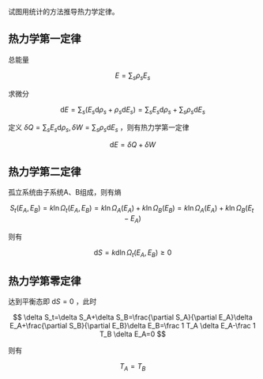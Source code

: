 试图用统计的方法推导热力学定律。

## 热力学第一定律
总能量

$$
E=\sum_s \rho_s E_s
$$

求微分

$$
\mathrm{d}E=\sum_s (E_s\mathrm{d}\rho_s+\rho_s\mathrm{d}E_s)=\sum_s E_s\mathrm{d}\rho_s+\sum_s \rho_s\mathrm{d}E_s
$$

定义 $\delta Q=\sum_s E_s\mathrm{d}\rho_s, \delta W=\sum_s\rho_s\mathrm{d}E_s$ ，则有热力学第一定律

$$
\mathrm{d}E=\delta Q+\delta W
$$

## 热力学第二定律
孤立系统由子系统A、B组成，则有熵

$$
S_t(E_A,E_B)=k\ln\Omega_t(E_A,E_B)=k\ln\Omega_A(E_A)+k\ln\Omega_B(E_B)=k\ln\Omega_A(E_A)+k\ln\Omega_B(E_t-E_A)
$$

则有

$$
\mathrm{d}S=k\mathrm{d}\ln\Omega_t(E_A,E_B)\geqslant 0
$$

## 热力学第零定律
达到平衡态即 $\mathrm{d}S=0$ ，此时

$$
\delta S_t=\delta S_A+\delta S_B=\frac{\partial S_A}{\partial E_A}\delta E_A+\frac{\partial S_B}{\partial E_B}\delta E_B=\frac 1 T_A \delta E_A-\frac 1 T_B \delta E_A=0
$$

则有

$$
T_A=T_B
$$
